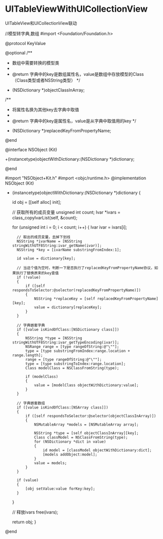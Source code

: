 # UITableViewWithUICollectionView
UITableView和UICollectionView联动


//模型转字典,数组
#import <Foundation/Foundation.h>

@protocol KeyValue <NSObject>

@optional
/**
 *  数组中需要转换的模型类
 *
 *  @return 字典中的key是数组属性名，value是数组中存放模型的Class（Class类型或者NSString类型）
 */
+ (NSDictionary *)objectClassInArray;

/**
 *  将属性名换为其他key去字典中取值
 *
 *  @return 字典中的key是属性名，value是从字典中取值用的key
 */
+ (NSDictionary *)replacedKeyFromPropertyName;

@end


@interface NSObject (Kit)<KeyValue>

+(instancetype)objectWithDictionary:(NSDictionary *)dictionary;


@end




#import "NSObject+Kit.h"
#import <objc/runtime.h>
@implementation NSObject (Kit)

+ (instancetype)objectWithDictionary:(NSDictionary *)dictionary {
    
    id obj = [[self alloc] init];
    
    // 获取所有的成员变量
    unsigned int count;
    Ivar *ivars = class_copyIvarList(self, &count);
    
    for (unsigned int i = 0; i < count; i++)
    {
        Ivar ivar = ivars[i];
        
        // 取出的成员变量，去掉下划线
        NSString *ivarName = [NSString stringWithUTF8String:ivar_getName(ivar)];
        NSString *key = [ivarName substringFromIndex:1];
        
        id value = dictionary[key];
        
        // 当这个值为空时，判断一下是否执行了replacedKeyFromPropertyName协议，如果执行了替换原来的key查值
        if (!value)
        {
            if ([self respondsToSelector:@selector(replacedKeyFromPropertyName)])
            {
                NSString *replaceKey = [self replacedKeyFromPropertyName][key];
                value = dictionary[replaceKey];
            }
        }
        
        // 字典嵌套字典
        if ([value isKindOfClass:[NSDictionary class]])
        {
            NSString *type = [NSString stringWithUTF8String:ivar_getTypeEncoding(ivar)];
            NSRange range = [type rangeOfString:@"\""];
            type = [type substringFromIndex:range.location + range.length];
            range = [type rangeOfString:@"\""];
            type = [type substringToIndex:range.location];
            Class modelClass = NSClassFromString(type);
            
            if (modelClass)
            {
                value = [modelClass objectWithDictionary:value];
            }
        }
        
        // 字典嵌套数组
        if ([value isKindOfClass:[NSArray class]])
        {
            if ([self respondsToSelector:@selector(objectClassInArray)])
            {
                NSMutableArray *models = [NSMutableArray array];
                
                NSString *type = [self objectClassInArray][key];
                Class classModel = NSClassFromString(type);
                for (NSDictionary *dict in value)
                {
                    id model = [classModel objectWithDictionary:dict];
                    [models addObject:model];
                }
                value = models;
            }
        }
        
        if (value)
        {
            [obj setValue:value forKey:key];
        }
    }
    
    // 释放ivars
    free(ivars);
    
    return obj;
}



@end

